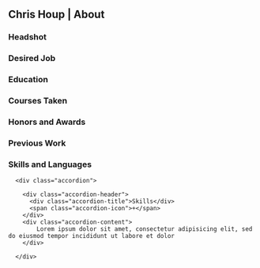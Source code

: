 <style>
    .accordion {
      max-width: 500px;
      border: 1px solid #⁠000;
    }

    .accordion-header {
      display: flex;
      padding: 16px;
      cursor: pointer;
      background-color: #3D3D3D;
      color: #FFFFFF;
      font-weight: bold;
    }

    .accordion-title {
      flex: 1;
    }

    .accordion-icon {
      width: 24px;
    }

    .accordion-content {
      padding: 16px;
    }

    .accordion-content {
      display: none;
    }
</style>

<h2>Chris Houp | About</h2>

  <h3>Headshot</h3>
  <h3>Desired Job</h3>

  <h3>Education</h3>
  <h3>Courses Taken</h3>
  <h3>Honors and Awards</h3>

  <h3>Previous Work</h3>
  <section id="skillsAccordion" style="padding: 0px 0px 0px 0px
  margin: 20px 0px
  margin-top: 0px">
      <h3>Skills and Languages</h3>

      <div class="accordion">

        <div class="accordion-header">
          <div class="accordion-title">Skills</div>
          <span class="accordion-icon">+</span>
        </div>
        <div class="accordion-content">
            Lorem ipsum dolor sit amet, consectetur adipisicing elit, sed do eiusmod tempor incididunt ut labore et dolor
        </div>

      </div>


  </section>
  <script>

      const accordionHeaders = document.getElementsByClassName('accordion-header');
      const accordionContents = document.getElementsByClassName('accordion-content');
      const accordionIcons = document.getElementsByClassName('accordion-icon');

      for (let i = 0; i < accordionHeaders.length; i++) {
        accordionHeaders[i].addEventListener('click', () => {
          accordionContents[i].style.display = accordionContents[i].style.display == 'block' ? 'none' : 'block';
          accordionIcons[i].innerHTML = accordionContents[i].style.display == 'block' ? '-' : '+';
        })
      }
    </script>

  <h3>Internships</h3>

<h2>My Work / Projects</h2>

<h2>Contact Me</h2>
